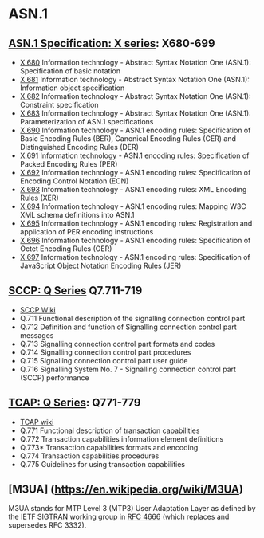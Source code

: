 
# ASN.1

## [ASN.1 Specification: X series](https://www.itu.int/rec/T-REC-X/en): X680-699
- [X.680](https://www.itu.int/rec/T-REC-X.680/en) Information technology - Abstract Syntax Notation One (ASN.1): Specification of basic notation  
- [X.681](https://www.itu.int/rec/T-REC-X.681/en) Information technology - Abstract Syntax Notation One (ASN.1): Information object specification  
- [X.682](https://www.itu.int/rec/T-REC-X.682/en) Information technology - Abstract Syntax Notation One (ASN.1): Constraint specification  
- [X.683](https://www.itu.int/rec/T-REC-X.683/en) Information technology - Abstract Syntax Notation One (ASN.1): Parameterization of ASN.1 specifications  
- [X.690](https://www.itu.int/rec/T-REC-X.690/en) Information technology - ASN.1 encoding rules: Specification of Basic Encoding Rules (BER), Canonical Encoding Rules (CER) and Distinguished Encoding Rules (DER)  
- [X.691](https://www.itu.int/rec/T-REC-X.691/en) Information technology - ASN.1 encoding rules: Specification of Packed Encoding Rules (PER)  
- [X.692](https://www.itu.int/rec/T-REC-X.692/en) Information technology - ASN.1 encoding rules: Specification of Encoding Control Notation (ECN)  
- [X.693](https://www.itu.int/rec/T-REC-X.693/en) Information technology - ASN.1 encoding rules: XML Encoding Rules (XER)  
- [X.694](https://www.itu.int/rec/T-REC-X.694/en) Information technology - ASN.1 encoding rules: Mapping W3C XML schema definitions into ASN.1  
- [X.695](https://www.itu.int/rec/T-REC-X.695/en) Information technology - ASN.1 encoding rules: Registration and application of PER encoding instructions  
- [X.696](https://www.itu.int/rec/T-REC-X.696/en) Information technology - ASN.1 encoding rules: Specification of Octet Encoding Rules (OER)  
- [X.697](https://www.itu.int/rec/T-REC-X.697/en) Information technology - ASN.1 encoding rules: Specification of JavaScript Object Notation Encoding Rules (JER) 

## [SCCP: Q Series](https://www.itu.int/rec/T-REC-Q/en) Q7.711-719
- [SCCP Wiki](https://en.wikipedia.org/wiki/Signalling_Connection_Control_Part)
- Q.711 Functional description of the signalling connection control part  
- Q.712 Definition and function of Signalling connection control part messages  
- Q.713 Signalling connection control part formats and codes  
- Q.714 Signalling connection control part procedures  
- Q.715 Signalling connection control part user guide  
- Q.716 Signalling System No. 7 - Signalling connection control part (SCCP) performance  

## [TCAP: Q Series](https://www.itu.int/rec/T-REC-Q/en): Q771-779
- [TCAP wiki]()
- Q.771 Functional description of transaction capabilities  
- Q.772 Transaction capabilities information element definitions  
- Q.773* Transaction capabilities formats and encoding  
- Q.774 Transaction capabilities procedures  
- Q.775 Guidelines for using transaction capabilities  

## [M3UA] (https://en.wikipedia.org/wiki/M3UA)
M3UA stands for MTP Level 3 (MTP3) User Adaptation Layer as defined by the IETF SIGTRAN working group in [RFC 4666](https://tools.ietf.org/rfc/rfc4666.txt) (which replaces and supersedes RFC 3332). 
